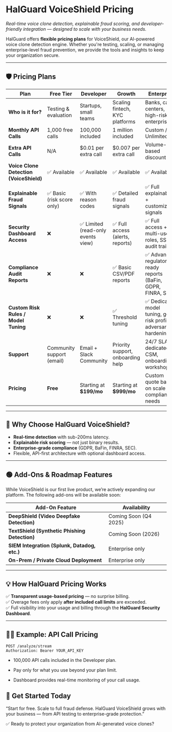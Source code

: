 # HalGuard VoiceShield Pricing

_Real-time voice clone detection, explainable fraud scoring, and developer-friendly integration — designed to scale with your business needs._

HalGuard offers **flexible pricing plans** for VoiceShield, our AI-powered voice clone detection engine. Whether you're testing, scaling, or managing enterprise-level fraud prevention, we provide the tools and insights to keep your organization secure.

---

## 🛡️ Pricing Plans

| Plan                        | Free Tier                    | Developer                  | Growth                           | Enterprise                        |
|-----------------------------|-----------------------------|---------------------------|----------------------------------|------------------------------------|
| **Who is it for?**          | Testing & evaluation        | Startups, small teams      | Scaling fintech, KYC platforms  | Banks, call centers, high-risk enterprises |
| **Monthly API Calls**       | 1,000 free calls            | 100,000 included           | 1 million included              | Custom / Unlimited                |
| **Extra API Calls**         | N/A                         | $0.01 per extra call       | $0.007 per extra call           | Volume-based discount             |
| **Voice Clone Detection (VoiceShield)** | ✅ Available      | ✅ Available               | ✅ Available                    | ✅ Available                      |
| **Explainable Fraud Signals**| ✅ Basic (risk score only)  | ✅ With reason codes       | ✅ Detailed fraud signals       | ✅ Full explainability + customizable signals |
| **Security Dashboard Access**| ❌                          | ✅ Limited (read-only events view) | ✅ Full access (alerts, reports) | ✅ Full access + multi-user roles, SSO, audit trails |
| **Compliance Audit Reports**| ❌                          | ❌                         | ✅ Basic CSV/PDF reports        | ✅ Advanced regulator-ready reports (BaFin, GDPR, FINRA, SEC) |
| **Custom Risk Rules / Model Tuning** | ❌                | ❌                         | ✅ Threshold tuning             | ✅ Dedicated model tuning, geo risk profiles, adversarial hardening |
| **Support**                 | Community support (email)   | Email + Slack Community    | Priority support, onboarding help | 24/7 SLA, dedicated CSM, onboarding workshops |
| **Pricing**                 | **Free**                    | Starting at **$199/mo**    | Starting at **$999/mo**         | Custom quote based on scale and compliance needs |

---

## 🚀 Why Choose HalGuard VoiceShield?

- **Real-time detection** with sub-200ms latency.
- **Explainable risk scoring** — not just binary results.
- **Enterprise-grade compliance** (GDPR, BaFin, FINRA, SEC).
- Flexible, API-first architecture with optional dashboard access.

---

## 🟢 Add-Ons & Roadmap Features

While VoiceShield is our first live product, we’re actively expanding our platform. The following add-ons will be available soon:

| Add-On Feature                                 | Availability               |
|------------------------------------------------|----------------------------|
| **DeepShield (Video Deepfake Detection)**      | Coming Soon (Q4 2025)       |
| **TextShield (Synthetic Phishing Detection)**  | Coming Soon (2026)          |
| **SIEM Integration (Splunk, Datadog, etc.)**   | Enterprise only             |
| **On-Prem / Private Cloud Deployment**         | Enterprise only             |

---

## 💡 How HalGuard Pricing Works

✅ **Transparent usage-based pricing** — no surprise billing.  
✅ Overage fees only apply **after included call limits** are exceeded.  
✅ Full visibility into your usage and billing through the **HalGuard Security Dashboard**.

---

## 🧑‍💻 Example: API Call Pricing

```http
POST /analyze/stream
Authorization: Bearer YOUR_API_KEY
```

- 100,000 API calls included in the Developer plan.

- Pay only for what you use beyond your plan limit.

- Dashboard provides real-time monitoring of your call usage.

## 📢 Get Started Today
“Start for free. Scale to full fraud defense. HalGuard VoiceShield grows with your business — from API testing to enterprise-grade protection.”

✅ Ready to protect your organization from AI-generated voice clones?